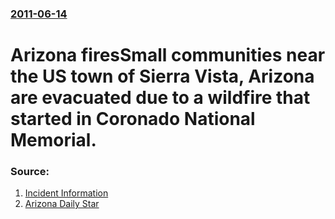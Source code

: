 ### [2011-06-14](/news/2011/06/14/index.md)

# Arizona firesSmall communities near the US town of Sierra Vista, Arizona are evacuated due to a wildfire that started in Coronado National Memorial. 




### Source:

1. [Incident Information](http://www.inciweb.org/incident/article/2262/11774/)
2. [Arizona Daily Star](http://azstarnet.com/news/state-and-regional/article_0c6f169b-0255-5d6c-ae2a-b48609c7dec4.html)
